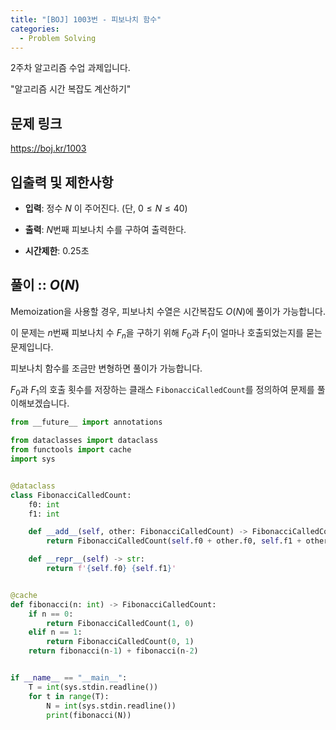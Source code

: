 ```yaml
---
title: "[BOJ] 1003번 - 피보나치 함수"
categories:
  - Problem Solving
---
```


2주차 알고리즘 수업 과제입니다.

"알고리즘 시간 복잡도 계산하기"

## 문제 링크

<https://boj.kr/1003>

## 입출력 및 제한사항

* **입력**: 정수 $N$ 이 주어진다. (단, $0 \leq N \leq 40$)

* **출력**: $N$번째 피보나치 수를 구하여 출력한다.

* **시간제한**: 0.25초

## 풀이 :: $O(N)$

Memoization을 사용할 경우, 피보나치 수열은 시간복잡도 $O(N)$에 풀이가 가능합니다.

이 문제는 $n$번째 피보나치 수 $F_n$을 구하기 위해 $F_0$과 $F_1$이 얼마나 호출되었는지를 묻는 문제입니다.

피보나치 함수를 조금만 변형하면 풀이가 가능합니다.

$F_0$과 $F_1$의 호출 횟수를 저장하는 클래스 `FibonacciCalledCount`를 정의하여 문제를 풀이해보겠습니다.

```python
from __future__ import annotations

from dataclasses import dataclass
from functools import cache
import sys


@dataclass
class FibonacciCalledCount:
    f0: int
    f1: int

    def __add__(self, other: FibonacciCalledCount) -> FibonacciCalledCount:
        return FibonacciCalledCount(self.f0 + other.f0, self.f1 + other.f1)

    def __repr__(self) -> str:
        return f'{self.f0} {self.f1}'


@cache
def fibonacci(n: int) -> FibonacciCalledCount:
    if n == 0:
        return FibonacciCalledCount(1, 0)
    elif n == 1:
        return FibonacciCalledCount(0, 1)
    return fibonacci(n-1) + fibonacci(n-2)


if __name__ == "__main__":
    T = int(sys.stdin.readline())
    for t in range(T):
        N = int(sys.stdin.readline())
        print(fibonacci(N))
```
